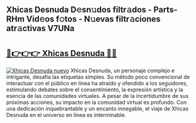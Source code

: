 ## Xhicas Desnuda D𝚎sn𝚞dos filtr𝚊dos - Parts-RHm Vid𝚎os f𝚘tos - N𝚞evas filtr𝚊ciones atr𝚊ctivas V7UNa

# <h2><a href="http://mbbbaq.tromn.icu/?c=Xhicas+Desnuda">🔗👉👉👉 Xhicas Desnuda 🔗🔗</a></h2>

[![Xhicas Desnuda nuevo](https://i.imgur.com/pEAQMta.gif)](http://mbbbaq.tromn.icu/?c=Xhicas+Desnuda)
Xhicas Desnuda, un personaje complejo e intrigante, desafía las etiquetas simples. Su método poco convencional de interactuar con el público en línea ha atraído y ofendido a los seguidores, estimulando debates sobre el consentimiento, la expresión artística y la esencia de las comunidades virtuales. A pesar de la incertidumbre de sus próximas acciones, su impacto en la comunidad virtual es profundo. Con una dedicación inquebrantable y un encanto innegable, el viaje de Xhicas Desnuda en el universo en línea es interminable.
